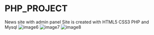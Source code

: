 # PHP_PROJECT
News site with admin panel
Site is created with HTML5 CSS3 PHP and  Mysql 
![image6](https://user-images.githubusercontent.com/32732984/47845495-a7a6ba00-ddde-11e8-9d7a-849a184f0c52.PNG)
![image7](https://user-images.githubusercontent.com/32732984/47845507-affef500-ddde-11e8-81e2-c557212a76be.PNG)
![image8](https://user-images.githubusercontent.com/32732984/47845517-b7260300-ddde-11e8-85bc-3e6c1921e3ad.PNG)
